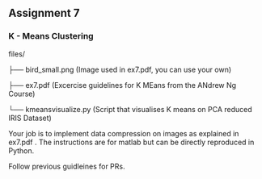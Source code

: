 ## Assignment 7

### K - Means Clustering

files/

├── bird_small.png (Image used in ex7.pdf, you can use your own)

├── ex7.pdf (Excercise guidelines for K MEans from the ANdrew Ng Course)

└── kmeansvisualize.py (Script that visualises K means on PCA reduced IRIS Dataset)


Your job is to implement data compression on images as explained in ex7.pdf . The instructions are for matlab but can be directly reproduced in Python.

Follow previous guidleines for PRs.

